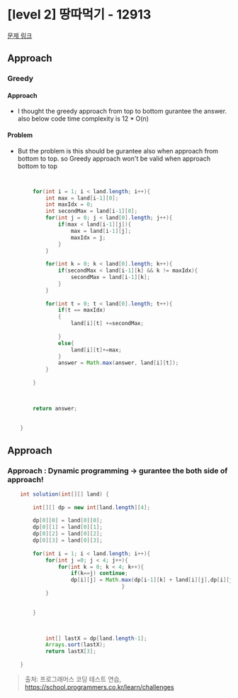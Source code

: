 # [level 2] 땅따먹기 - 12913 

[문제 링크](https://school.programmers.co.kr/learn/courses/30/lessons/12913) 

## Approach



### Greedy
#### Approach 
- I thought the greedy approach from top to bottom gurantee the answer. also below code time complexity is 12 * O(n)
#### Problem
- But the problem is this should be gurantee also when approach from bottom to top. so Greedy approach won't be valid when approach bottom to top
``` java


        for(int i = 1; i < land.length; i++){
            int max = land[i-1][0];
            int maxIdx = 0;
            int secondMax = land[i-1][0];
            for(int j = 0; j < land[0].length; j++){
                if(max < land[i-1][j]){
                    max = land[i-1][j];
                    maxIdx = j;
                }
            }
            
            for(int k = 0; k < land[0].length; k++){
                if(secondMax < land[i-1][k] && k != maxIdx){
                    secondMax = land[i-1][k];
                }
            }
            
            for(int t = 0; t < land[0].length; t++){
                if(t == maxIdx)
                {
                    land[i][t] +=secondMax;
                    
                }
                else{
                    land[i][t]+=max;
                }
                answer = Math.max(answer, land[i][t]);
            }
            
        }
        


        return answer;
        
        
    }

```


## Approach 
### Approach : Dynamic programming -> gurantee the both side of approach!

``` java 
    int solution(int[][] land) {
        
        int[][] dp = new int[land.length][4];
        
        dp[0][0] = land[0][0];
        dp[0][1] = land[0][1];
        dp[0][2] = land[0][2];
        dp[0][3] = land[0][3];
        
        for(int i = 1; i < land.length; i++){
            for(int j =0; j < 4; j++){
                for(int k = 0; k < 4; k++){
                    if(k==j) continue;
                    dp[i][j] = Math.max(dp[i-1][k] + land[i][j],dp[i][j]);
                                    }
            }

            
        }
        


            int[] lastX = dp[land.length-1];
            Arrays.sort(lastX);
            return lastX[3];        
        
    }
```

> 출처: 프로그래머스 코딩 테스트 연습, https://school.programmers.co.kr/learn/challenges

